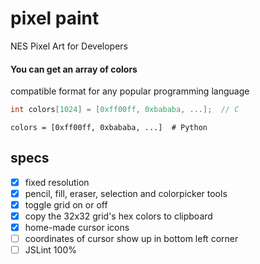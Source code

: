 # pixel paint

NES Pixel Art for Developers

#### You can get an array of colors

compatible format for any popular programming language

```C
int colors[1024] = [0xff00ff, 0xbababa, ...];  // C
```

```Pyton
colors = [0xff00ff, 0xbababa, ...]  # Python
```

## specs
- [x] fixed resolution
- [x] pencil, fill, eraser, selection and colorpicker tools
- [x] toggle grid on or off
- [x] copy the 32x32 grid's hex colors to clipboard
- [x] home-made cursor icons
- [ ] coordinates of cursor show up in bottom left corner
- [ ] JSLint 100%
